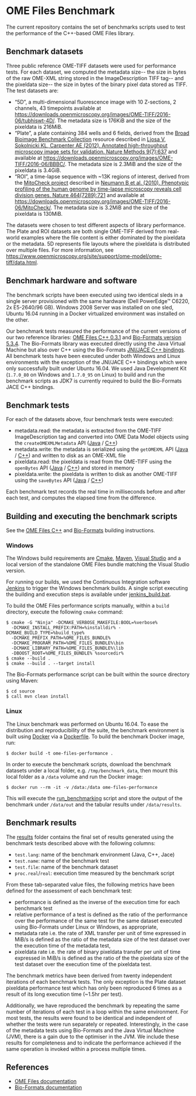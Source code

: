 # OME Files Benchmark

The current repository contains the set of benchmarks scripts used to test the
performance of the C++-based OME Files library.

## Benchmark datasets

Three public reference OME-TIFF datasets were used for performance tests. For
each dataset, we computed the metadata size-- the size in bytes of the raw
OME-XML string stored in the ImageDescription TIFF tag-- and the pixeldata
size-- the size in bytes of the binary pixel data stored as TIFF. The test
datasets are:

-   “5D”, a multi-dimensional fluorescence image with 10 Z-sections, 2
    channels, 43 timepoints available at
    https://downloads.openmicroscopy.org/images/OME-TIFF/2016-06/tubhiswt-4D/.
    The metadata size is 176KiB and the size of the pixeldata is 216MiB.
-   “Plate”, a plate containing 384 wells and 6 fields, derived from the
    [Broad Bioimage Benchmark Collection](https://data.broadinstitute.org/bbbc/) resource
    described in [Ljosa V, Sokolnicki KL, Carpenter AE (2012). Annotated high-throughput microscopy image sets for validation. Nature Methods 9(7):637](https://www.ncbi.nlm.nih.gov/pmc/articles/PMC3627348/)
    and available at
    https://downloads.openmicroscopy.org/images/OME-TIFF/2016-06/BBBC/. The
    metadata size is 2.3MiB and the size of the pixeldata is 3.4GiB.
-   “ROI”, a time-lapse sequence with ~13K regions of interest, derived from
    the [MitoCheck project](http://www.mitocheck.org/) described in
    [Neumann B et al. (2010). Phenotypic profiling of the human genome by time-lapse microscopy reveals cell division genes. Nature 464(7289):721](https://www.ncbi.nlm.nih.gov/pmc/articles/PMC3108885/)
    and available at
    https://downloads.openmicroscopy.org/images/OME-TIFF/2016-06/MitoCheck/.
    The metadata size is 3.2MiB and the size of the pixeldata is 130MiB.

The datasets were chosen to test different aspects of library performance. The
Plate and ROI datasets are both single OME-TIFF derived from real-world
examples where the file content is either dominated by the pixeldata or the
metadata. 5D represents file layouts where the pixeldata is distributed over
multiple files. For more information, see
https://www.openmicroscopy.org/site/support/ome-model/ome-tiff/data.html.

## Benchmark hardware and software

The benchmark scripts have been executed using two identical sleds in a single
server  provisioned with the  same hardware (Dell PowerEdge™ C6220, 2x
E5-2640/96 GB). Windows 2008 Server was installed on one sled, Ubuntu 16.04
running in a Docker virtualized environment was installed on the other.

Our benchmark tests measured the performance of the current versions of our
two reference libraries:
[OME Files C++ 0.3.1](http://downloads.openmicroscopy.org/ome-files-cpp/0.3.1/)
and [Bio-Formats version 5.3.4](http://downloads.openmicroscopy.org/bio-formats/5.3.4/).
The Bio-Formats library was executed directly using the Java Virtual Machine
but also over C++ using the Bio-Formats
[JNI/JACE C++ bindings](https://github.com/ome/bio-formats-jace).
All benchmark  tests have been executed under both Windows and Linux
environments with the exception of the JNI/JACE C++ bindings which were only
successfully built under Ubuntu 16.04. We used Java Development Kit
(`1.7.0_80` on Windows and `1.7.0_95` on Linux) to build and run the benchmark
scripts as JDK7 is  currently required to build the Bio-Formats JACE C++
bindings.

## Benchmark tests

For each of the datasets above, four benchmark tests were executed:

-   metadata.read: the metadata is extracted from the OME-TIFF
    ImageDescription tag and converted into OME Data Model objects using the
    ``createOMEXMLMetadata`` API ([Java](https://downloads.openmicroscopy.org/bio-formats/5.3.4/api/loci/formats/services/OMEXMLService.html#createOMEXMLMetadata-java.lang.String-) / [C++](https://downloads.openmicroscopy.org/ome-files-cpp/0.3.1/21/docs/ome-files-bundle-docs-0.3.1-b21/ome-files/api/html/namespaceome_1_1files.html#a469d4ec5c1bddd7b3afc0daa11ba1989))
-   metadata.write: the metadata is serialized using the ``getOMEXML`` API ([Java](https://downloads.openmicroscopy.org/bio-formats/5.3.4/api/loci/formats/services/OMEXMLService.html#getOMEXML-loci.formats.meta.MetadataRetrieve-) / [C++](https://downloads.openmicroscopy.org/ome-files-cpp/0.3.1/21/docs/ome-files-bundle-docs-0.3.1-b21/ome-files/api/html/namespaceome_1_1files.html#ad2898e87098e67fdda2154d7883692e0)) and written to disk as an OME-XML file
-   pixeldata.read: the pixeldata is read from the OME-TIFF using the
    ``openBytes`` API ([Java](https://downloads.openmicroscopy.org/bio-formats/5.3.4/api/loci/formats/IFormatReader.html#openBytes-int-byte:A-) / [C++](https://downloads.openmicroscopy.org/ome-files-cpp/0.3.1/21/docs/ome-files-bundle-docs-0.3.1-b21/ome-files/api/html/classome_1_1files_1_1detail_1_1FormatReader.html#a2106d1dd7b4f4fe6597fde5cdbdb0f37)) and stored in memory
-   pixeldata.write: the pixeldata is written to disk as another OME-TIFF using the ``saveBytes`` API ([Java](https://downloads.openmicroscopy.org/bio-formats/5.3.4/api/loci/formats/IFormatWriter.html#saveBytes-int-byte:A-) / [C++](https://downloads.openmicroscopy.org/ome-files-cpp/0.3.1/21/docs/ome-files-bundle-docs-0.3.1-b21/ome-files/api/html/classome_1_1files_1_1detail_1_1FormatWriter.html#a51115641c238f5830f796c1839d75872))

Each benchmark test records the real time in milliseconds before and after each
test, and computes the elapsed time from the difference.

## Building and executing the benchmark scripts

See the
[OME Files C++](https://www.openmicroscopy.org/site/support/ome-files-cpp/ome-cmake-superbuild/manual/html/building.html) and
[Bio-Formats](https://www.openmicroscopy.org/site/support/bio-formats/developers/building-bioformats.html) building instructions.

### Windows

The Windows build requirements are [Cmake](https://cmake.org/),
[Maven](http://maven.apache.org/),
[Visual Studio](https://www.visualstudio.com/) and a local version of the
standalone OME Files bundle matching the Visual Studio version.

For running our builds, we used the Continuous Integration software
[Jenkins](https://jenkins.io/index.html) to trigger the Windows benchmark
builds. A single script executing the building and execution steps is
available under [jenkins_build.bat](scripts/jenkins_build.bat).

To build the OME Files performance scripts manually, within a `build`
directory, execute the following `cmake` command:

    $ cmake -G "Ninja" -DCMAKE_VERBOSE_MAKEFILE:BOOL=%verbose%
      -DCMAKE_INSTALL_PREFIX:PATH=%installdir% -DCMAKE_BUILD_TYPE=%build_type%
      -DCMAKE_PREFIX_PATH=%OME_FILES_BUNDLE%
      -DCMAKE_PROGRAM_PATH=%OME_FILES_BUNDLE%\bin
      -DCMAKE_LIBRARY_PATH=%OME_FILES_BUNDLE%\lib 
      -DBOOST_ROOT=%OME_FILES_BUNDLE% %sourcedir% 
    $ cmake --build .
    $ cmake --build . --target install

The Bio-Formats performance script can be built within the source directory
using Maven:

    $ cd source
    $ call mvn clean install

### Linux

The Linux benchmark was performed on Ubuntu 16.04. To ease the distribution and
reproducibility of the suite, the benchmark environment is built using
[Docker](https://www.docker.com/) via a [Dockerfile](Dockerfile). To build the
benchmark Docker image, run:

    $ docker build -t ome-files-performance .

In order to execute the benchmark scripts, download the benchmark datasets
under a local folder, e.g. `/tmp/benchmark_data`, then mount this local folder
as a `/data` volume and run the Docker image:

    $ docker run --rm -it -v /data:/data ome-files-performance

This will execute the [run_benchmarking](scripts/run_benchmarking) script and
store the output of the benchmark under `/data/out` and the tabular results
under `/data/results`.

## Benchmark results


The [results](results) folder contains the final set of results generated using
the benchmark tests described above with the following columns:

- `test.lang`: name of the benchmark environment (Java, C++, Jace)
- `test.name`: name of the benchmark test
- `test.file`: name of the benchmark dataset
- `proc.real`/`real`: execution time measured by the benchmark script

From these tab-separated value files, the following metrics have been defined
for the assessment of each benchmark test:

-   performance is defined as the inverse of the execution time for each
    benchmark test
-   relative performance of a test is defined as the ratio of the performance
    over the performance of the same test for the same dataset executed using
    Bio-Formats under Linux or Windows, as appropriate,
-   metadata rate i.e. the rate of XML transfer per unit of time expressed in
    MiB/s is defined as the ratio of the metadata size of the test dataset
    over the execution time of the metadata test,
-   pixeldata rate i.e. the rate of binary pixeldata transfer per unit of time
    expressed in MiB/s is defined as the ratio of the the pixeldata size of
    the test dataset over the execution time of the pixeldata test.


The benchmark metrics have been derived from twenty independent iterations of
each benchmark tests. The only exception is the Plate dataset pixeldata
performance test which has only been reproduced 6 times as a result of its
long execution time (~1.5hr per test).

Additionally, we have reproduced the benchmark by repeating the same number of
iterations of each test in a loop within the same environment. For most tests,
the results were found to be identical and independent of whether the tests
were run separately or repeated. Interestingly, in the case of the metadata
tests using Bio-Formats and the Java Virtual Machine (JVM), there is a gain
due to the optimiser in the JVM. We include these results for completeness and
to indicate the performance achieved if the same operation is invoked within a
process multiple times.

## References

- [OME Files documentation](https://www.openmicroscopy.org/site/support/ome-files-cpp/)
- [Bio-Formats documentation](https://www.openmicroscopy.org/site/support/bio-formats)
